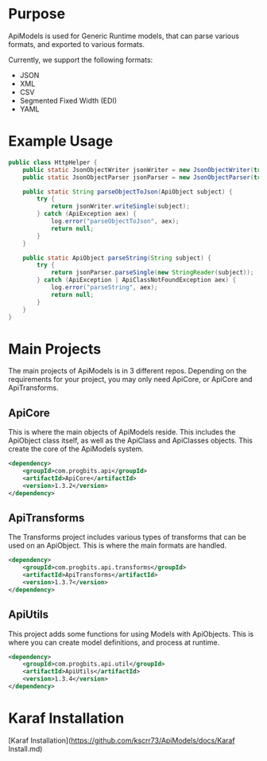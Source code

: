 # Purpose
ApiModels is used for Generic Runtime models, that can parse various formats, and exported to various formats.

Currently, we support the following formats:

* JSON
* XML
* CSV
* Segmented Fixed Width (EDI)
* YAML

# Example Usage
```java
public class HttpHelper {
	public static JsonObjectWriter jsonWriter = new JsonObjectWriter(true);
	public static JsonObjectParser jsonParser = new JsonObjectParser(true);

    public static String parseObjectToJson(ApiObject subject) {
        try {
            return jsonWriter.writeSingle(subject);
        } catch (ApiException aex) {
            log.error("parseObjectToJson", aex);
            return null;
        }
    }

    public static ApiObject parseString(String subject) {
        try {
            return jsonParser.parseSingle(new StringReader(subject));
        } catch (ApiException | ApiClassNotFoundException aex) {
            log.error("parseString", aex);
            return null;
        }
    }
}
```

# Main Projects
The main projects of ApiModels is in 3 different repos.  Depending on the requirements for your project, you may only need ApiCore, or ApiCore and ApiTransforms.

## ApiCore
This is where the main objects of ApiModels reside.  This includes the ApiObject class itself, as well as the ApiClass and ApiClasses objects.  This create the core of the ApiModels system.
```xml
<dependency>
	<groupId>com.progbits.api</groupId>
	<artifactId>ApiCore</artifactId>
	<version>1.3.2</version>
</dependency>
```

## ApiTransforms
The Transforms project includes various types of transforms that can be used on an ApiObject.  This is where the main formats are handled.

```xml
<dependency>
	<groupId>com.progbits.api.transforms</groupId>
	<artifactId>ApiTransforms</artifactId>
	<version>1.3.7</version>
</dependency>
```

## ApiUtils
This project adds some functions for using Models with ApiObjects.  This is where you can create model definitions, and process at runtime.

```xml
<dependency>
	<groupId>com.progbits.api.util</groupId>
    <artifactId>ApiUtils</artifactId>
    <version>1.3.4</version>
</dependency>
```

# Karaf Installation
[Karaf Installation](https://github.com/kscrr73/ApiModels/docs/Karaf Install.md)
